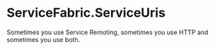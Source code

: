 # ServiceFabric.ServiceUris
Sometimes you use Service Remoting, sometimes you use HTTP and sometimes you use both.
